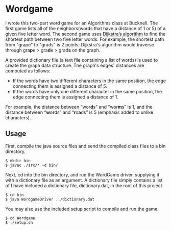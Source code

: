 # Wordgame
I wrote this two-part word game for an Algorithms class at Bucknell.  The first game lists all of the neighbors(words that have a distance of 1 or 5) of a given five letter word.  The second game uses [Dijkstra’s algorithm](http://en.wikipedia.org/wiki/Dijkstra%27s_algorithm) to find the shortest path between two five letter words.  For example, the shortest path from "grape" to "grads" is 2 points; Dijkstra's algorithm would traverse through gra**p**e > gra**d**e > grad**s** on the graph. 

A provided dictionary file (a text file containing a list of words) is used to create the graph data structure.  The graph's edges' distances are computed as follows:

* If the words have two different characters in the same position, the edge connecting them is assigned a distance of 5.
* If the words have only one different character in the same position, the edge connecting them is assigned a distance of 1.

For example, the distance between “wor**d**s” and “wor**m**s” is 1, and the distance between “**w**o**r**ds” and “**r**o**a**ds” is 5 (emphasis added to unlike characters).

## Usage
First, compile the java source files and send the compiled class files to a bin directory.

```
$ mkdir bin
$ javac ./src/* -d bin/
```

Next, cd into the bin directory, and run the WordGame driver, supplying it with a dictionary file as an argument.  A dictionary file simply contains a list of I have included a dictionary file, dictionary.dat, in the root of this project.

```
$ cd bin
$ java WordgameDriver ../dictionary.dat
```

You may also use the included setup script to compile and run the game.

```
$ cd Wordgame
$ ./setup.sh
```